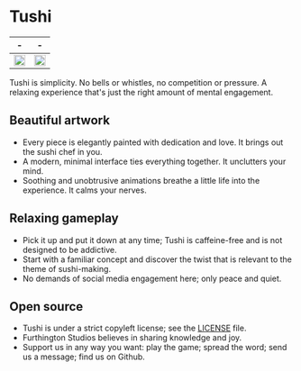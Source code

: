 # Tushi

|-        |-        |
|:------------------:|:------------------:|
| <img src="https://media.githubusercontent.com/media/furthington/tushi/master/img/tushi-1.png" width="100%"/> | <img src="https://media.githubusercontent.com/media/furthington/tushi/master/img/tushi-2.png" width="100%"/> |

Tushi is simplicity. No bells or whistles, no competition or pressure. A relaxing experience that's just the right amount of mental engagement.

## Beautiful artwork
- Every piece is elegantly painted with dedication and love. It brings out the sushi chef in you.
- A modern, minimal interface ties everything together. It unclutters your mind.
- Soothing and unobtrusive animations breathe a little life into the experience. It calms your nerves.

## Relaxing gameplay
- Pick it up and put it down at any time; Tushi is caffeine-free and is not designed to be addictive.
- Start with a familiar concept and discover the twist that is relevant to the theme of sushi-making.
- No demands of social media engagement here; only peace and quiet.

## Open source
- Tushi is under a strict copyleft license; see the
[LICENSE](https://github.com/furthington/tushi/blob/master/LICENSE) file.
- Furthington Studios believes in sharing knowledge and joy.
- Support us in any way you want: play the game; spread the word; send us a message; find us on Github.
